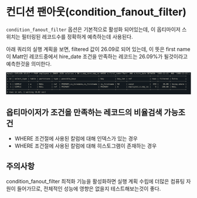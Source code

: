 # 컨디션 팬아웃(condition_fanout_filter)

`condition_fanout_filter` 옵션은 기본적으로 활성화 되어있는데, 이 옵티마이저 스위치는 필터링된 레코드수를 정확하게 예측하는데 사용된다.

아래 쿼리의 실행 계획을 보면, filtered 값이 26.09로 되어 있는데, 이 뜻은 first name이 Matt인 레코드중에서 hire_date 조건을 만족하는 레코드는 26.09%가 될것이라고 예측한것을 의미한다.

![img](./img/9.3.1.15-1.png)



## 옵티마이저가 조건을 만족하는 레코드의 비율검색 가능조건

- WHERE 조건절에 사용된 칼럼에 대해 인덱스가 있는 경우
- WHERE 조건절에 사용된 칼럼에 대해 히스토그램이 존재하는 경우



## 주의사항

condition_fanout_filter 최적화 기능을 활성화하면 실행 계획 수립에 더많은 컴퓨팅 자원이 들어가므로, 전체적인 성능에 영향은 없을지 테스트해보는것이 좋다.

